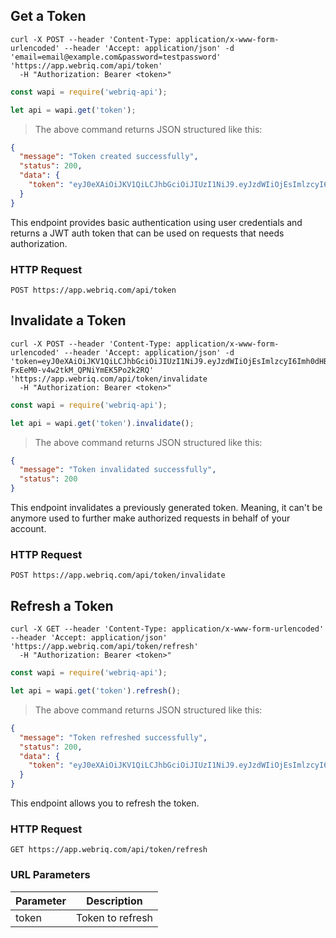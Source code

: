 ## Get a Token

```shell
curl -X POST --header 'Content-Type: application/x-www-form-urlencoded' --header 'Accept: application/json' -d 'email=email@example.com&password=testpassword' 'https://app.webriq.com/api/token'
  -H "Authorization: Bearer <token>"
```

```javascript
const wapi = require('webriq-api');

let api = wapi.get('token');
```

> The above command returns JSON structured like this:

```json
{
  "message": "Token created successfully",
  "status": 200,
  "data": {
    "token": "eyJ0eXAiOiJKV1QiLCJhbGciOiJIUzI1NiJ9.eyJzdWIiOjEsImlzcyI6Imh0dHBzOlwvXC93ZWJyaXEtcG9ydGFsLmRldlwvYXBpXC90b2tlbiIsImlhdCI6MTQ5NDgzNzg5MywiZXhwIjoxNDk0OTI0MjkzLCJuYmYiOjE0OTQ4Mzc4OTMsImp0aSI6ImQ3ZDkxOGI1YzFiODJiZTMyNWUxNzM0YjkxNDY3MTYwIn0.Rj_K78n03J2-FxEeM0-v4w2tkM_QPNiYmEK5Po2k2RQ"
  }
}
```

This endpoint provides basic authentication using user credentials and returns a JWT auth token that can be used on requests that needs authorization.

### HTTP Request

`POST https://app.webriq.com/api/token`


## Invalidate a Token

```shell
curl -X POST --header 'Content-Type: application/x-www-form-urlencoded' --header 'Accept: application/json' -d 'token=eyJ0eXAiOiJKV1QiLCJhbGciOiJIUzI1NiJ9.eyJzdWIiOjEsImlzcyI6Imh0dHBzOlwvXC93ZWJyaXEtcG9ydGFsLmRldlwvYXBpXC90b2tlbiIsImlhdCI6MTQ5NDgzNzg5MywiZXhwIjoxNDk0OTI0MjkzLCJuYmYiOjE0OTQ4Mzc4OTMsImp0aSI6ImQ3ZDkxOGI1YzFiODJiZTMyNWUxNzM0YjkxNDY3MTYwIn0.Rj_K78n03J2-FxEeM0-v4w2tkM_QPNiYmEK5Po2k2RQ' 'https://app.webriq.com/api/token/invalidate
  -H "Authorization: Bearer <token>"
```

```javascript
const wapi = require('webriq-api');

let api = wapi.get('token').invalidate();
```

> The above command returns JSON structured like this:

```json
{
  "message": "Token invalidated successfully",
  "status": 200
}
```

This endpoint invalidates a previously generated token. Meaning, it can't be anymore used to further make authorized requests in behalf of your account.

### HTTP Request

`POST https://app.webriq.com/api/token/invalidate`



## Refresh a Token

```shell
curl -X GET --header 'Content-Type: application/x-www-form-urlencoded' --header 'Accept: application/json' 'https://app.webriq.com/api/token/refresh'
  -H "Authorization: Bearer <token>"
```

```javascript
const wapi = require('webriq-api');

let api = wapi.get('token').refresh();
```

> The above command returns JSON structured like this:

```json
{
  "message": "Token refreshed successfully",
  "status": 200,
  "data": {
    "token": "eyJ0eXAiOiJKV1QiLCJhbGciOiJIUzI1NiJ9.eyJzdWIiOjEsImlzcyI6Imh0dHBzOlwvXC93ZWJyaXEtcG9ydGFsLmRldlwvYXBpXC90b2tlblwvcmVmcmVzaCIsImlhdCI6MTQ5NDgzMTg3NSwiZXhwIjoxNDk0OTI0OTIyLCJuYmYiOjE0OTQ4Mzg1MjIsImp0aSI6Ijk0NDY0ZmI2YzU0YzFiMDVmNzI4NjY0YjVkOTA5Mjk3In0.yIBFIzEky4IpftF5QHzIhzAigqmBBKkMbzNsA8OPxRA"
  }
}
```

This endpoint allows you to refresh the token.

### HTTP Request

`GET https://app.webriq.com/api/token/refresh`

### URL Parameters

Parameter | Description
--------- | -----------
token | Token to refresh
